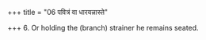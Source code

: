 +++
title = "06 पवित्रं वा धारयन्नास्ते"

+++
6. Or holding the (branch) strainer he remains seated.  
